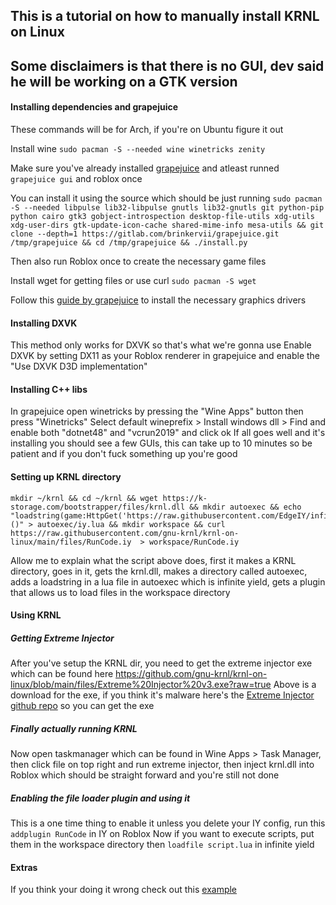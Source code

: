 ## This is a tutorial on how to manually install KRNL on Linux 
## Some disclaimers is that there is no GUI, dev said he will be working on a GTK version


#### Installing dependencies and grapejuice
These commands will be for Arch, if you're on Ubuntu figure it out 

Install wine `sudo pacman -S --needed wine winetricks zenity` 

Make sure you've already installed [grapejuice](https://brinkervii.gitlab.io/grapejuice/docs) and atleast runned `grapejuice gui` and roblox once

You can install it using the source which should be just running `sudo pacman -S --needed libpulse lib32-libpulse gnutls lib32-gnutls git python-pip python cairo gtk3 gobject-introspection desktop-file-utils xdg-utils xdg-user-dirs gtk-update-icon-cache shared-mime-info mesa-utils && git clone --depth=1 https://gitlab.com/brinkervii/grapejuice.git /tmp/grapejuice && cd /tmp/grapejuice && ./install.py`

Then also run Roblox once to create the necessary game files 

Install wget for getting files or use curl
`sudo pacman -S wget`

Follow this [guide by grapejuice](https://brinkervii.gitlab.io/grapejuice/docs/Guides/Installing-Graphics-Libraries.html) to install the necessary graphics drivers


#### Installing DXVK
This method only works for DXVK so that's what we're gonna use 
Enable DXVK by setting DX11 as your Roblox renderer in grapejuice and enable the "Use DXVK D3D implementation" 


#### Installing C++ libs
In grapejuice open winetricks by pressing the "Wine Apps" button then press "Winetricks"
Select default wineprefix > Install windows dll > Find and enable both "dotnet48" and "vcrun2019" and click ok 
If all goes well and it's installing you should see a few GUIs, this can take up to 10 minutes so be patient and if you don't fuck something up you're good


#### Setting up KRNL directory
```
mkdir ~/krnl && cd ~/krnl && wget https://k-storage.com/bootstrapper/files/krnl.dll && mkdir autoexec && echo "loadstring(game:HttpGet('https://raw.githubusercontent.com/EdgeIY/infiniteyield/master/source'))()" > autoexec/iy.lua && mkdir workspace && curl https://raw.githubusercontent.com/gnu-krnl/krnl-on-linux/main/files/RunCode.iy  > workspace/RunCode.iy
``` 

Allow me to explain what the script above does, first it makes a KRNL directory, goes in it, gets the krnl.dll, makes a directory called autoexec, adds a loadstring in a lua file in autoexec which is infinite yield, gets a plugin that allows us to load files in the workspace directory 


#### Using KRNL 
##### Getting Extreme Injector 
After you've setup the KRNL dir, you need to get the extreme injector exe which can be found here 
https://github.com/gnu-krnl/krnl-on-linux/blob/main/files/Extreme%20Injector%20v3.exe?raw=true
Above is a download for the exe, if you think it's malware here's the [Extreme Injector github repo](https://github.com/master131/ExtremeInjector) so you can get the exe 
##### Finally actually running KRNL 
Now open taskmanager which can be found in Wine Apps > Task Manager, then click file on top right and run extreme injector, then inject krnl.dll into Roblox which should be straight forward and you're still not done 
##### Enabling the file loader plugin and using it
This is a one time thing to enable it unless you delete your IY config, run this `addplugin RunCode` in IY on Roblox 
Now if you want to execute scripts, put them in the workspace directory then `loadfile script.lua` in infinite yield


#### Extras
If you think your doing it wrong check out this [example](https://github.com/gnu-krnl/krnl-on-linux/tree/main/example-directory)
